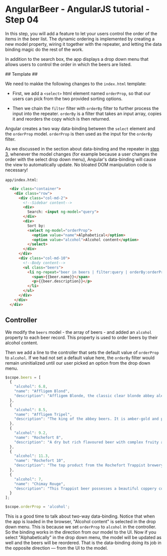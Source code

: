 # AngularBeer - AngularJS tutorial - Step 04 #

In this step, you will add a feature to let your users control the order of the items in the beer list. The dynamic ordering is implemented by creating a new model property, wiring it together with the repeater, and letting the data binding magic do the rest of the work.

In addition to the search box, the app displays a drop down menu that allows users to control the order in which the beers are listed.

## Template ##

We need to makke the following changes to the `index.html` template:

* First, we add a `<select>` html element named `orderProp`, so that our users can pick from the two provided sorting options.

* Then we chain the `filter` filter with `orderBy` filter to further process the input into the repeater. 
  `orderBy` is a filter that takes an input array, copies it and reorders the copy which is then returned.

Angular creates a two way data-binding between the `select` element and the `orderProp` model. `orderProp` is then used as 
the input for the `orderBy` filter.

As we discussed in the section about data-binding and the repeater in [step 3](../step-03), whenever the model changes (for example because a user changes the order with the select drop down menu), Angular's data-binding will cause the view to automatically update. No bloated DOM manipulation code is necessary!

`app/index.html`:

```html
  <div class="container">
    <div class="row">
      <div class="col-md-2">
        <!--Sidebar content-->
        <div>
          Search: <input ng-model="query">
        </div>
        <div>  
          Sort by:
          <select ng-model="orderProp">
            <option value="name">Alphabetical</option>
            <option value="alcohol">Alcohol content</option>
          </select>
        </div>
      </div>
      <div class="col-md-10">
        <!--Body content-->
        <ul class="beers">
          <li ng-repeat="beer in beers | filter:query | orderBy:orderProp">
            <span>{{beer.name}}</span>
            <p>{{beer.description}}</p>
          </li>
        </ul>
      </div>
    </div>
  </div>
```


## Controller ##

We modify the `beers` model - the array of beers - and added an `alcohol` property to each beer record. This property is used to order beers by their alcohol content.

Then we add a line to the controller that sets the default value of `orderProp` to `alcohol`. If we had not set a default value here, the `orderBy` filter would remain uninitialized until our user picked an option from the drop down menu.

```javascript
$scope.beers = [
  {
    "alcohol": 6.8,
    "name": "Affligem Blond",
    "description": "Affligem Blonde, the classic clear blonde abbey ale, with a gentle roundness and 6.8% alcohol. Low on bitterness, it is eminently drinkable."
  },
  {
    "alcohol": 8.5,
    "name": "Affligem Tripel",
    "description": "The king of the abbey beers. It is amber-gold and pours with a deep head and original aroma, delivering a complex, full bodied flavour. Pure enjoyment! Secondary fermentation in the bottle."
  },
  {
    "alcohol": 9.2,
    "name": "Rochefort 8",
    "description": "A dry but rich flavoured beer with complex fruity and spicy flavours."
  },
  {
    "alcohol": 11.3,
    "name": "Rochefort 10",
    "description": "The top product from the Rochefort Trappist brewery. Dark colour, full and very impressive taste. Strong plum, raisin, and black currant palate, with ascending notes of vinousness and other complexities."
  },
  {
    "alcohol": 7,
    "name": "Chimay Rouge",
    "description": "This Trappist beer possesses a beautiful coppery colour that makes it particularly attractive. Topped with a creamy head, it gives off a slight fruity apricot smell from the fermentation. The aroma felt in the mouth is a balance confirming the fruit nuances revealed to the sense of smell. This traditional Belgian beer is best savoured at cellar temperature "
  }
];

$scope.orderProp = 'alcohol';
```

This is a good time to talk about two-way data-binding. Notice that when the app is loaded in the browser, "Alcohol content" is selected in the drop down menu. This is because we set `orderProp` to `alcohol` in the controller. So the binding works in the direction from our model to the UI. Now if you select "Alphabetically" in the drop down menu, the model will be updated as well and the beers will be reordered. That is the data-binding doing its job in the opposite direction — from the UI to the model.

